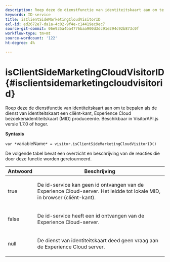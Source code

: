 ```yaml
---
description: Roep deze de dienstfunctie van identiteitskaart aan om te bepalen als de dienst van identiteitskaart een cliënt-kant, Experience Cloud bezoekersidentiteitskaart (MID) produceerde. Beschikbaar in VisitorAPI.js versie 1.7.0 of hoger.
keywords: ID-service
title: isClientSideMarketingCloudVisitorID
exl-id: ed2672e7-da1a-4c02-9f4e-c14419ec9ec7
source-git-commit: 06e935a4ba4776baa900d3dc91e294c92b873c0f
workflow-type: tm+mt
source-wordcount: '122'
ht-degree: 4%

---
```


# isClientSideMarketingCloudVisitorID{#isclientsidemarketingcloudvisitorid}

Roep deze de dienstfunctie van identiteitskaart aan om te bepalen als de dienst van identiteitskaart een cliënt-kant, Experience Cloud bezoekersidentiteitskaart (MID) produceerde. Beschikbaar in VisitorAPI.js versie 1.7.0 of hoger.

**Syntaxis**

`var *`variableName`* = visitor.isClientSideMarketingCloudVisitorID()`

De volgende tabel bevat een overzicht en beschrijving van de reacties die door deze functie worden geretourneerd.

<table id="table_5D08A5DD6FD04F94818B0E8B790D3136"> 
 <thead> 
  <tr> 
   <th colname="col1" class="entry"> Antwoord </th> 
   <th colname="col2" class="entry"> Beschrijving </th> 
  </tr> 
 </thead>
 <tbody> 
  <tr> 
   <td colname="col1"> <p> <span class="codeph"> true</span> </p> </td> 
   <td colname="col2"> <p>De id-service kan geen id ontvangen van de Experience Cloud<span class="keyword">-server. </span> Het leidde tot lokale MID, in browser (cliënt-kant). </p> </td> 
  </tr> 
  <tr> 
   <td colname="col1"> <p> <span class="codeph"> false</span> </p> </td> 
   <td colname="col2"> <p>De id-service heeft een id ontvangen van de Experience Cloud<span class="keyword">-server.</span> </p> </td> 
  </tr> 
  <tr> 
   <td colname="col1"> <p> <span class="codeph"> null</span> </p> </td> 
   <td colname="col2"> <p>De dienst van identiteitskaart deed geen vraag aan de <span class="keyword"> Experience Cloud</span> server. </p> </td> 
  </tr> 
 </tbody> 
</table>
